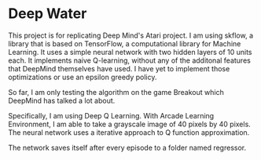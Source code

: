 # Deep Water

This project is for replicating Deep Mind's Atari project. I am using skflow, a library that is based on TensorFlow, a computational library for Machine Learning. It uses a simple neural network with two hidden layers of 10 units each. It implements naive Q-learning, without any of the additonal features that DeepMind themselves have used. I have yet to implement those optimizations or use an epsilon greedy policy.

So far, I am only testing the algorithm on the game Breakout which DeepMind has talked a lot about.

Specifically, I am using Deep Q Learning. With Arcade Learning Environment, I am able to take a grayscale image of 40 pixels by 40 pixels. The neural network uses a iterative approach to Q function approximation.

The network saves itself after every episode to a folder named regressor. 
